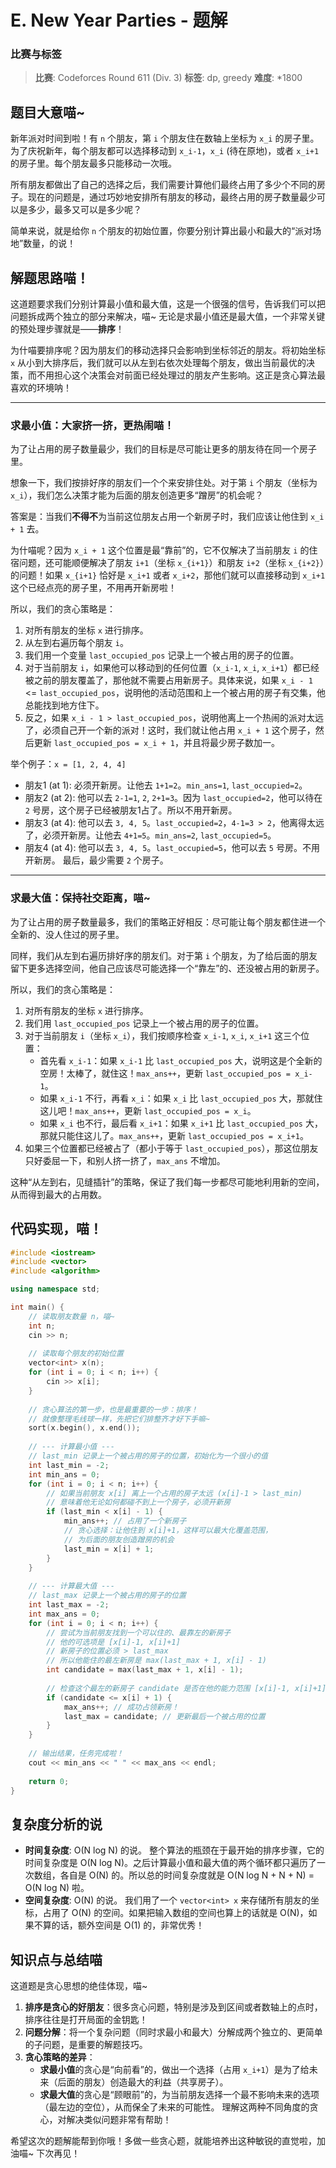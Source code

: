 # E. New Year Parties - 题解

### 比赛与标签
> **比赛**: Codeforces Round 611 (Div. 3)
> **标签**: dp, greedy
> **难度**: *1800

## 题目大意喵~
新年派对时间到啦！有 `n` 个朋友，第 `i` 个朋友住在数轴上坐标为 `x_i` 的房子里。为了庆祝新年，每个朋友都可以选择移动到 `x_i-1`，`x_i` (待在原地)，或者 `x_i+1` 的房子里。每个朋友最多只能移动一次哦。

所有朋友都做出了自己的选择之后，我们需要计算他们最终占用了多少个不同的房子。现在的问题是，通过巧妙地安排所有朋友的移动，最终占用的房子数量最少可以是多少，最多又可以是多少呢？

简单来说，就是给你 `n` 个朋友的初始位置，你要分别计算出最小和最大的“派对场地”数量，的说！

## 解题思路喵！
这道题要求我们分别计算最小值和最大值，这是一个很强的信号，告诉我们可以把问题拆成两个独立的部分来解决，喵~ 无论是求最小值还是最大值，一个非常关键的预处理步骤就是——**排序**！

为什喵要排序呢？因为朋友们的移动选择只会影响到坐标邻近的朋友。将初始坐标 `x` 从小到大排序后，我们就可以从左到右依次处理每个朋友，做出当前最优的决策，而不用担心这个决策会对前面已经处理过的朋友产生影响。这正是贪心算法最喜欢的环境呐！

---

### **求最小值：大家挤一挤，更热闹喵！**

为了让占用的房子数量最少，我们的目标是尽可能让更多的朋友待在同一个房子里。

想象一下，我们按排好序的朋友们一个个来安排住处。对于第 `i` 个朋友（坐标为 `x_i`），我们怎么决策才能为后面的朋友创造更多“蹭房”的机会呢？

答案是：当我们**不得不**为当前这位朋友占用一个新房子时，我们应该让他住到 `x_i + 1` 去。

为什喵呢？因为 `x_i + 1` 这个位置是最“靠前”的，它不仅解决了当前朋友 `i` 的住宿问题，还可能顺便解决了朋友 `i+1`（坐标 `x_{i+1}`）和朋友 `i+2`（坐标 `x_{i+2}`）的问题！如果 `x_{i+1}` 恰好是 `x_i+1` 或者 `x_i+2`，那他们就可以直接移动到 `x_i+1` 这个已经点亮的房子里，不用再开新房啦！

所以，我们的贪心策略是：
1.  对所有朋友的坐标 `x` 进行排序。
2.  从左到右遍历每个朋友 `i`。
3.  我们用一个变量 `last_occupied_pos` 记录上一个被占用的房子的位置。
4.  对于当前朋友 `i`，如果他可以移动到的任何位置（`x_i-1`, `x_i`, `x_i+1`）都已经被之前的朋友覆盖了，那他就不需要占用新房子。具体来说，如果 `x_i - 1` <= `last_occupied_pos`，说明他的活动范围和上一个被占用的房子有交集，他总能找到地方住下。
5.  反之，如果 `x_i - 1 > last_occupied_pos`，说明他离上一个热闹的派对太远了，必须自己开一个新的派对！这时，我们就让他占用 `x_i + 1` 这个房子，然后更新 `last_occupied_pos = x_i + 1`，并且将最少房子数加一。

举个例子：`x = [1, 2, 4, 4]`
- 朋友1 (at 1): 必须开新房。让他去 `1+1=2`。`min_ans=1`, `last_occupied=2`。
- 朋友2 (at 2): 他可以去 `2-1=1`, `2`, `2+1=3`。因为 `last_occupied=2`，他可以待在 `2` 号房，这个房子已经被朋友1占了。所以不用开新房。
- 朋友3 (at 4): 他可以去 `3, 4, 5`。`last_occupied=2`，`4-1=3 > 2`，他离得太远了，必须开新房。让他去 `4+1=5`。`min_ans=2`, `last_occupied=5`。
- 朋友4 (at 4): 他可以去 `3, 4, 5`。`last_occupied=5`，他可以去 `5` 号房。不用开新房。
最后，最少需要 `2` 个房子。

---

### **求最大值：保持社交距离，喵~**

为了让占用的房子数量最多，我们的策略正好相反：尽可能让每个朋友都住进一个全新的、没人住过的房子里。

同样，我们从左到右遍历排好序的朋友们。对于第 `i` 个朋友，为了给后面的朋友留下更多选择空间，他自己应该尽可能选择一个“靠左”的、还没被占用的新房子。

所以，我们的贪心策略是：
1.  对所有朋友的坐标 `x` 进行排序。
2.  我们用 `last_occupied_pos` 记录上一个被占用的房子的位置。
3.  对于当前朋友 `i`（坐标 `x_i`），我们按顺序检查 `x_i-1`, `x_i`, `x_i+1` 这三个位置：
    - 首先看 `x_i-1`：如果 `x_i-1` 比 `last_occupied_pos` 大，说明这是个全新的空房！太棒了，就住这！`max_ans++`，更新 `last_occupied_pos = x_i-1`。
    - 如果 `x_i-1` 不行，再看 `x_i`：如果 `x_i` 比 `last_occupied_pos` 大，那就住这儿吧！`max_ans++`，更新 `last_occupied_pos = x_i`。
    - 如果 `x_i` 也不行，最后看 `x_i+1`：如果 `x_i+1` 比 `last_occupied_pos` 大，那就只能住这儿了。`max_ans++`，更新 `last_occupied_pos = x_i+1`。
4.  如果三个位置都已经被占了（都小于等于 `last_occupied_pos`），那这位朋友只好委屈一下，和别人挤一挤了，`max_ans` 不增加。

这种“从左到右，见缝插针”的策略，保证了我们每一步都尽可能地利用新的空间，从而得到最大的占用数。

## 代码实现，喵！
```cpp
#include <iostream>
#include <vector>
#include <algorithm>

using namespace std;

int main() {
    // 读取朋友数量 n，喵~
    int n;
    cin >> n;
    
    // 读取每个朋友的初始位置
    vector<int> x(n);
    for (int i = 0; i < n; i++) {
        cin >> x[i];
    }
    
    // 贪心算法的第一步，也是最重要的一步：排序！
    // 就像整理毛线球一样，先把它们排整齐才好下手嘛~
    sort(x.begin(), x.end());
    
    // --- 计算最小值 ---
    // last_min 记录上一个被占用的房子的位置，初始化为一个很小的值
    int last_min = -2;
    int min_ans = 0;
    for (int i = 0; i < n; i++) {
        // 如果当前朋友 x[i] 离上一个占用的房子太远 (x[i]-1 > last_min)
        // 意味着他无论如何都碰不到上一个房子，必须开新房
        if (last_min < x[i] - 1) {
            min_ans++; // 占用了一个新房子
            // 贪心选择：让他住到 x[i]+1，这样可以最大化覆盖范围，
            // 为后面的朋友创造蹭房的机会
            last_min = x[i] + 1;
        }
    }
    
    // --- 计算最大值 ---
    // last_max 记录上一个被占用的房子的位置
    int last_max = -2;
    int max_ans = 0;
    for (int i = 0; i < n; i++) {
        // 尝试为当前朋友找到一个可以住的、最靠左的新房子
        // 他的可选项是 [x[i]-1, x[i]+1]
        // 新房子的位置必须 > last_max
        // 所以他能住的最左新房是 max(last_max + 1, x[i] - 1)
        int candidate = max(last_max + 1, x[i] - 1);
        
        // 检查这个最左的新房子 candidate 是否在他的能力范围 [x[i]-1, x[i]+1] 之内
        if (candidate <= x[i] + 1) {
            max_ans++; // 成功占领新房！
            last_max = candidate; // 更新最后一个被占用的位置
        }
    }
    
    // 输出结果，任务完成啦！
    cout << min_ans << " " << max_ans << endl;
    
    return 0;
}
```

## 复杂度分析的说
- **时间复杂度**: O(N log N) 的说。
  整个算法的瓶颈在于最开始的排序步骤，它的时间复杂度是 O(N log N)。之后计算最小值和最大值的两个循环都只遍历了一次数组，各自是 O(N) 的。所以总的时间复杂度就是 O(N log N + N + N) = O(N log N) 啦。
- **空间复杂度**: O(N) 的说。
  我们用了一个 `vector<int> x` 来存储所有朋友的坐标，占用了 O(N) 的空间。如果把输入数组的空间也算上的话就是 O(N)，如果不算的话，额外空间是 O(1) 的，非常优秀！

## 知识点与总结喵
这道题是贪心思想的绝佳体现，喵~

1.  **排序是贪心的好朋友**：很多贪心问题，特别是涉及到区间或者数轴上的点时，排序往往是打开局面的金钥匙！
2.  **问题分解**：将一个复杂问题（同时求最小和最大）分解成两个独立的、更简单的子问题，是重要的解题技巧。
3.  **贪心策略的差异**：
    - **求最小值**的贪心是“向前看”的，做出一个选择（占用 `x_i+1`）是为了给未来（后面的朋友）创造最大的利益（共享房子）。
    - **求最大值**的贪心是“顾眼前”的，为当前朋友选择一个最不影响未来的选项（最左边的空位），从而保全了未来的可能性。
    理解这两种不同角度的贪心，对解决类似问题非常有帮助！

希望这次的题解能帮到你哦！多做一些贪心题，就能培养出这种敏锐的直觉啦，加油喵~ 下次再见！